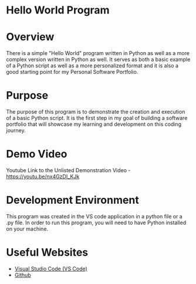 # Hello World Program

# Overview
There is a simple "Hello World" program written in Python as well as a more complex version written in Python as well. It serves as both a basic example of a Python script as well as a more personalized format and it is also a good starting point for my Personal Software Portfolio.

# Purpose
The purpose of this program is to demonstrate the creation and execution of a basic Python script. It is the first step in my goal of building a software portfolio that will showcase my learning and development on this coding journey. 

# Demo Video
Youtube Link to the Unlisted Demonstration Video - https://youtu.be/nx4GzDI_KJk

# Development Environment
This program was created in the VS code application in a python file or a .py file. In order to run this program, you will need to have Python installed on your machine. 

# Useful Websites
* [Visual Studio Code (VS Code)](https://code.visualstudio.com/)
* [Github](https://github.com/)